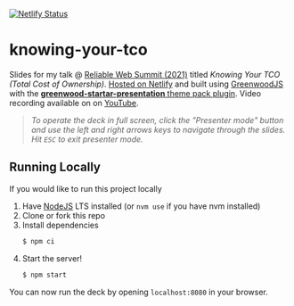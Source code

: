 [![Netlify Status](https://api.netlify.com/api/v1/badges/a16a75fe-bf67-4edb-a160-63cacd943752/deploy-status)](https://app.netlify.com/sites/practical-goldberg-a5ae74/deploys)

# knowing-your-tco

Slides for my talk @ [Reliable Web Summit (2021)](https://reliablewebsummit.com/) titled _Knowing Your TCO (Total Cost of Ownership)_.  [Hosted on Netlify](https://practical-goldberg-a5ae74.netlify.app/) and built using [GreenwoodJS](https://github.com/ProjectEvergreen/greenwood) with the [**greenwood-startar-presentation** theme pack plugin](https://github.com/thescientist13/greenwood-starter-presentation/).  Video recording available on on [YouTube](https://youtu.be/6QBf5QCRSPI).

> _To operate the deck in full screen, click the "Presenter mode" button and use the left and right arrows keys to navigate through the slides.  Hit `ESC` to exit presenter mode._

## Running Locally

If you would like to run this project locally
1. Have [NodeJS](https://nodejs.org/) LTS installed (or `nvm use` if you have nvm installed)
1. Clone or fork this repo
1. Install dependencies
    ```sh
    $ npm ci
    ```
1. Start the server!
    ```sh
    $ npm start
    ```

You can now run the deck by opening `localhost:8080` in your browser.